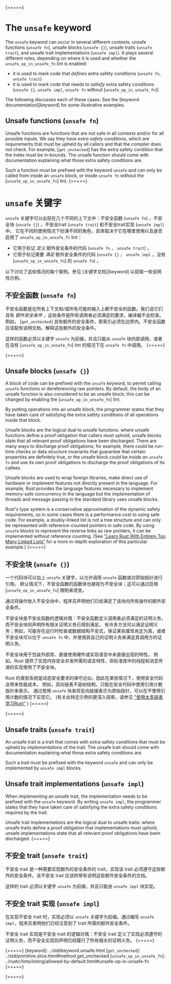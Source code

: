 {==+==}
# The `unsafe` keyword

The `unsafe` keyword can occur in several different contexts:
unsafe functions (`unsafe fn`), unsafe blocks (`unsafe {}`), unsafe traits (`unsafe trait`), and unsafe trait implementations (`unsafe impl`).
It plays several different roles, depending on where it is used and whether the `unsafe_op_in_unsafe_fn` lint is enabled:
- it is used to mark code that *defines* extra safety conditions (`unsafe fn`, `unsafe trait`)
- it is used to mark code that needs to *satisfy* extra safety conditions (`unsafe {}`, `unsafe impl`, `unsafe fn` without [`unsafe_op_in_unsafe_fn`])

The following discusses each of these cases.
See the [keyword documentation][keyword] for some illustrative examples.

## Unsafe functions (`unsafe fn`)

Unsafe functions are functions that are not safe in all contexts and/or for all possible inputs.
We say they have *extra safety conditions*, which are requirements that must be upheld by all callers and that the compiler does not check.
For example, [`get_unchecked`] has the extra safety condition that the index must be in-bounds.
The unsafe function should come with documentation explaining what those extra safety conditions are.

Such a function must be prefixed with the keyword `unsafe` and can only be called from inside an `unsafe` block, or inside `unsafe fn` without the [`unsafe_op_in_unsafe_fn`] lint.
{==+==}
# `unsafe` 关键字

`unsafe` 关键字可以出现在几个不同的上下文中：不安全函数 (`unsafe fn`) ，不安全块 (`unsafe {}`) ，不安全trait (`unsafe trait`) 和不安全trait实现 (`unsafe impl`) 中。
它在不同的使用情况下扮演不同的角色，具体取决于它在哪里使用以及是否启用了 `unsafe_op_in_unsafe_fn` lint：

- 它用于标记 *定义* 额外安全条件的代码 (`unsafe fn` ， `unsafe trait`) 。
- 它用于标记需要 *满足* 额外安全条件的代码 (`unsafe {}` ， `unsafe impl` ，没有 [`unsafe_op_in_unsafe_fn`] 的 `unsafe fn`) 。

以下讨论了这些情况的每个案例。参见 [关键字文档][keyword] 以获取一些说明性示例。

## 不安全函数 (`unsafe fn`)

不安全函数是在所有上下文和/或所有可能的输入上都不安全的函数。我们说它们具有 *额外安全条件* ，这些条件是所有调用者必须满足的要求，编译器不会检查。
例如， [`get_unchecked`] 具有额外的安全条件，即索引必须在边界内。不安全函数应该配有说明文档，解释这些额外的安全条件。

这样的函数必须以关键字 `unsafe` 为前缀，并且只能从 `unsafe` 块内部调用，或者在没有 [`unsafe_op_in_unsafe_fn`] lint 的情况下在 `unsafe fn` 中调用。
{==+==}


{==+==}
## Unsafe blocks (`unsafe {}`)

A block of code can be prefixed with the `unsafe` keyword, to permit calling `unsafe` functions or dereferencing raw pointers.
By default, the body of an unsafe function is also considered to be an unsafe block;
this can be changed by enabling the [`unsafe_op_in_unsafe_fn`] lint.

By putting operations into an unsafe block, the programmer states that they have taken care of satisfying the extra safety conditions of all operations inside that block.

Unsafe blocks are the logical dual to unsafe functions:
where unsafe functions define a proof obligation that callers must uphold, unsafe blocks state that all relevant proof obligations have been discharged.
There are many ways to discharge proof obligations;
for example, there could be run-time checks or data structure invariants that guarantee that certain properties are definitely true, or the unsafe block could be inside an `unsafe fn` and use its own proof obligations to discharge the proof obligations of its callees.

Unsafe blocks are used to wrap foreign libraries, make direct use of hardware or implement features not directly present in the language.
For example, Rust provides the language features necessary to implement memory-safe concurrency in the language but the implementation of threads and message passing in the standard library uses unsafe blocks.

Rust's type system is a conservative approximation of the dynamic safety requirements, so in some cases there is a performance cost to using safe code.
For example, a doubly-linked list is not a tree structure and can only be represented with reference-counted pointers in safe code.
By using `unsafe` blocks to represent the reverse links as raw pointers, it can be implemented without reference counting.
(See ["Learn Rust With Entirely Too Many Linked Lists"](https://rust-unofficial.github.io/too-many-lists/) for a more in-depth exploration of this particular example.)
{==+==}
## 不安全块 (`unsafe {}`)

一个代码块可以加上 `unsafe` 关键字，以允许调用 `unsafe` 函数或对原始指针进行引用。
默认情况下，不安全函数的函数体也被视为不安全块；这可以通过启用 [`unsafe_op_in_unsafe_fn`] 限制来改变。

通过将操作放入不安全块中，程序员声明他们已经满足了该块内所有操作的额外安全条件。

不安全块是不安全函数的逻辑对偶：不安全函数定义调用者必须满足的证明义务，而不安全块则声明所有相关证明义务已得到满足。
有许多方法可以满足证明义务；例如，可能存在运行时检查或数据结构不变式，保证某些属性肯定为真，或者不安全块可以位于 `unsafe fn` 中，并使用其自己的证明义务来满足其调用方的证明义务。

不安全块用于包装外部库、直接使用硬件或实现语言中未直接出现的特性。
例如，Rust 提供了实现内存安全并发所需的语言特性，但标准库中的线程和消息传递的实现使用了不安全块。

Rust 的类型系统是动态安全要求的保守近似，因此在某些情况下，使用安全代码会带来性能成本。
例如，双向链表不是树结构，只能在安全代码中使用引用计数指针来表示。
通过使用 `unsafe` 块来将反向链接表示为原始指针，可以在不使用引用计数的情况下实现它。
 (有关此特定示例的更深入探索，请参见 ["使用太多链表学习Rust"](https://rust-unofficial.github.io/too-many-lists/) )
{==+==}


{==+==}
## Unsafe traits (`unsafe trait`)

An unsafe trait is a trait that comes with extra safety conditions that must be upheld by *implementations* of the trait.
The unsafe trait should come with documentation explaining what those extra safety conditions are.

Such a trait must be prefixed with the keyword `unsafe` and can only be implemented by `unsafe impl` blocks.

## Unsafe trait implementations (`unsafe impl`)

When implementing an unsafe trait, the implementation needs to be prefixed with the `unsafe` keyword.
By writing `unsafe impl`, the programmer states that they have taken care of satisfying the extra safety conditions required by the trait.

Unsafe trait implementations are the logical dual to unsafe traits: where unsafe traits define a proof obligation that implementations must uphold, unsafe implementations state that all relevant proof obligations have been discharged.
{==+==}
## 不安全 trait (`unsafe trait`)

不安全 trait 是一种需要实现额外的安全条件的 trait，实现该 trait 必须遵守这些额外的安全条件。该不安全 trait 应该附带有说明这些额外安全条件的文档。

这样的 trait 必须以关键字 `unsafe` 为前缀，并且只能由 `unsafe impl` 块实现。

## 不安全 trait 实现 (`unsafe impl`)

在实现不安全 trait 时，实现必须以 `unsafe` 关键字为前缀。通过编写 `unsafe impl`，程序员表明他们已经注意到了 trait 所需的额外安全条件。

不安全 trait 实现是不安全 trait 的逻辑对偶：不安全 trait 定义了实现必须遵守的证明义务，而不安全实现则声明已经履行了所有相关的证明义务。
{==+==}


{==+==}
[keyword]: ../std/keyword.unsafe.html
[`get_unchecked`]: ../std/primitive.slice.html#method.get_unchecked
[`unsafe_op_in_unsafe_fn`]: ../rustc/lints/listing/allowed-by-default.html#unsafe-op-in-unsafe-fn
{==+==}

{==+==}